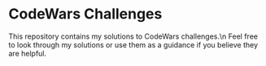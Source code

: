 # CodeWars Challenges

This repository contains my solutions to CodeWars challenges.\n Feel free to look through my solutions or use them as a guidance if you believe they are helpful. 

